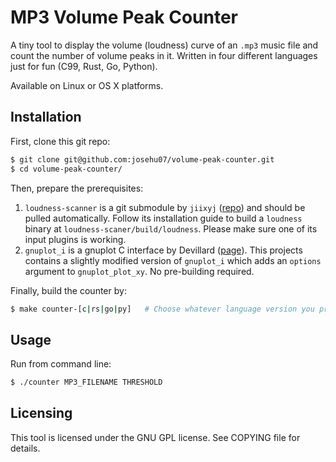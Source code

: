 # MP3 Volume Peak Counter

A tiny tool to display the volume (loudness) curve of an `.mp3` music file and count the number of volume peaks in it. Written in four different languages just for fun (C99, Rust, Go, Python).

Available on Linux or OS X platforms.


## Installation

First, clone this git repo:

```bash
$ git clone git@github.com:josehu07/volume-peak-counter.git
$ cd volume-peak-counter/
```

Then, prepare the prerequisites:

1. `loudness-scanner` is a git submodule by `jiixyj` ([repo](https://github.com/jiixyj/loudness-scanner)) and should be pulled automatically. Follow its installation guide to build a `loudness` binary at `loudness-scaner/build/loudness`. Please make sure one of its input plugins is working.
2. `gnuplot_i` is a gnuplot C interface by Devillard ([page](http://ndevilla.free.fr/gnuplot/gnuplot_i/)). This projects contains a slightly modified version of `gnuplot_i` which adds an `options` argument to `gnuplot_plot_xy`. No pre-building required.

Finally, build the counter by:

```bash
$ make counter-[c|rs|go|py]   # Choose whatever language version you prefer.
```


## Usage

Run from command line:

```bash
$ ./counter MP3_FILENAME THRESHOLD
```


## Licensing

This tool is licensed under the GNU GPL license. See COPYING file for details.
